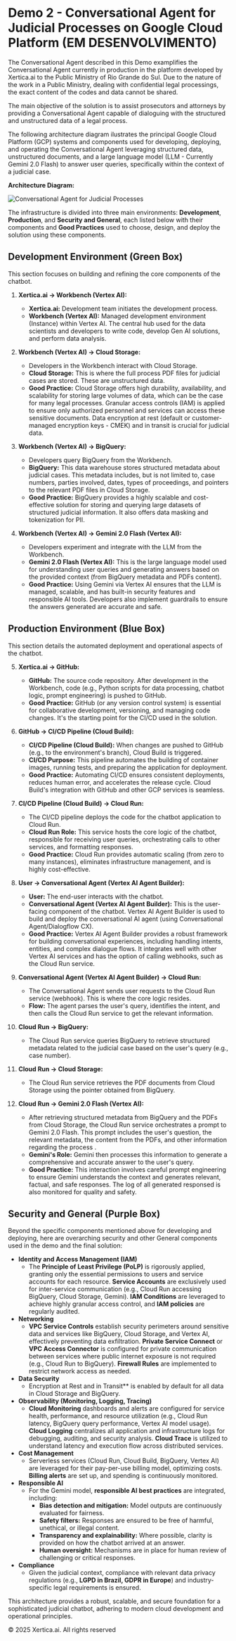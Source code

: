 # Demo 2 - Conversational Agent for Judicial Processes on Google Cloud Platform (EM DESENVOLVIMENTO)

The Conversational Agent described in this Demo examplifies the Conversational Agent currently in production in the platform developed by Xertica.ai to the Public Ministry of Rio Grande do Sul. Due to the nature of the work in a Public Ministry, dealing with confidential legal processings, the exact content of the codes and data cannot be shared.

The main objective of the solution is to assist prosecutors and attorneys by providing a Conversational Agent capable of dialoguing with the structured and unstructured data of a legal process.

The following architecture diagram ilustrates the principal Google Cloud Platform (GCP) systems and components used for developing, deploying, and operating the Conversational Agent leveraging structured data, unstructured documents, and a large language model (LLM - Currently Gemini 2.0 Flash) to answer user queries, specifically within the context of a judicial case. 


**Architecture Diagram:**

![Conversational Agent for Judicial Processes](img/architecture.png)


The infrastructure is divided into three main environments: **Development**, **Production**, and **Security and General**, each listed below with their components and **Good Practices** used to choose, design, and deploy the solution using these components.

## Development Environment (Green Box)

This section focuses on building and refining the core components of the chatbot.

1.  **Xertica.ai -> Workbench (Vertex AI):**
    * **Xertica.ai:** Development team initiates the development process.
    * **Workbench (Vertex AI):** Managed development environment (Instance) within Vertex AI. The central hub used for the data scientists and developers to write code, develop Gen AI solutions, and perform data analysis.

2.  **Workbench (Vertex AI) -> Cloud Storage:**
    * Developers in the Workbench interact with Cloud Storage.
    * **Cloud Storage:** This is where the full process PDF files for judicial cases are stored. These are unstructured data.
    * **Good Practice:** Cloud Storage offers high durability, availability, and scalability for storing large volumes of data, which can be the case for many legal processes. Granular access controls (IAM) is applied to ensure only authorized personnel and services can access these sensitive documents. Data encryption at rest (default or customer-managed encryption keys - CMEK) and in transit is crucial for judicial data.

3.  **Workbench (Vertex AI) -> BigQuery:**
    * Developers query BigQuery from the Workbench.
    * **BigQuery:** This data warehouse stores structured metadata about judicial cases. This metadata includes, but is not limited to, case numbers, parties involved, dates, types of proceedings, and pointers to the relevant PDF files in Cloud Storage.
    * **Good Practice:** BigQuery provides a highly scalable and cost-effective solution for storing and querying large datasets of structured judicial information. It also offers data masking and tokenization for PII.

4.  **Workbench (Vertex AI) -> Gemini 2.0 Flash (Vertex AI):**
    * Developers experiment and integrate with the LLM from the Workbench.
    * **Gemini 2.0 Flash (Vertex AI):** This is the large language model used for understanding user queries and generating answers based on the provided context (from BigQuery metadata and PDFs content). 
    * **Good Practice:** Using Gemini via Vertex AI ensures that the LLM is managed, scalable, and has built-in security features and responsible AI tools. Developers also implement guardrails to ensure the answers generated are accurate and safe.

## Production Environment (Blue Box)

This section details the automated deployment and operational aspects of the chatbot.

5.  **Xertica.ai -> GitHub:**
    * **GitHub:** The source code repository. After development in the Workbench, code (e.g., Python scripts for data processing, chatbot logic, prompt engineering) is pushed to GitHub.
    * **Good Practice:** GitHub (or any version control system) is essential for collaborative development, versioning, and managing code changes. It's the starting point for the CI/CD used in the solution.

6.  **GitHub -> CI/CD Pipeline (Cloud Build):**
    * **CI/CD Pipeline (Cloud Build):** When changes are pushed to GitHub (e.g., to the environment's branch), Cloud Build is triggered.
    * **CI/CD Purpose:** This pipeline automates the building of container images, running tests, and preparing the application for deployment.
    * **Good Practice:** Automating CI/CD ensures consistent deployments, reduces human error, and accelerates the release cycle. Cloud Build's integration with GitHub and other GCP services is seamless. 

7.  **CI/CD Pipeline (Cloud Build) -> Cloud Run:**
    * The CI/CD pipeline deploys the code for the chatbot application to Cloud Run. 
    * **Cloud Run Role:** This service hosts the core logic of the chatbot, responsible for receiving user queries, orchestrating calls to other services, and formatting responses.
    * **Good Practice:** Cloud Run provides automatic scaling (from zero to many instances), eliminates infrastructure management, and is highly cost-effective. 

8.  **User -> Conversational Agent (Vertex AI Agent Builder):**
    * **User:** The end-user interacts with the chatbot.
    * **Conversational Agent (Vertex AI Agent Builder):** This is the user-facing component of the chatbot. Vertex AI Agent Builder is used to build and deploy the conversational AI agent (using Conversational Agent/Dialogflow CX). 
    * **Good Practice:** Vertex AI Agent Builder provides a robust framework for building conversational experiences, including handling intents, entities, and complex dialogue flows. It integrates well with other Vertex AI services and has the option of calling webhooks, such as the Cloud Run service.

9.  **Conversational Agent (Vertex AI Agent Builder) -> Cloud Run:**
    * The Conversational Agent sends user requests to the Cloud Run service (webhook). This is where the core logic resides.
    * **Flow:** The agent parses the user's query, identifies the intent, and then calls the Cloud Run service to get the relevant information.

10. **Cloud Run -> BigQuery:**
    * The Cloud Run service queries BigQuery to retrieve structured metadata related to the judicial case based on the user's query (e.g., case number).

11. **Cloud Run -> Cloud Storage:**
    * The Cloud Run service retrieves the PDF documents from Cloud Storage using the pointer obtained from BigQuery.

12. **Cloud Run -> Gemini 2.0 Flash (Vertex AI):**
    * After retrieving structured metadata from BigQuery and the PDFs from Cloud Storage, the Cloud Run service orchestrates a prompt to Gemini 2.0 Flash. This prompt includes the user's question, the relevant metadata, the content from the PDFs, and other information regarding the process .
    * **Gemini's Role:** Gemini then processes this information to generate a comprehensive and accurate answer to the user's query.
    * **Good Practice:** This interaction involves careful prompt engineering to ensure Gemini understands the context and generates relevant, factual, and safe responses. The log of all generated responsed is also monitored for quality and safety.

## Security and General (Purple Box)

Beyond the specific components mentioned above for developing and deploying, here are overarching security and other General components used in the demo and the final solution:

* **Identity and Access Management (IAM)**
    * The **Principle of Least Privilege (PoLP)** is rigorously applied, granting only the essential permissions to users and service accounts for each resource. **Service Accounts** are exclusively used for inter-service communication (e.g., Cloud Run accessing BigQuery, Cloud Storage, Gemini). **IAM Conditions** are leveraged to achieve highly granular access control, and **IAM policies** are regularly audited.
* **Networking**
    * **VPC Service Controls** establish security perimeters around sensitive data and services like BigQuery, Cloud Storage, and Vertex AI, effectively preventing data exfiltration. **Private Service Connect** or **VPC Access Connector** is configured for private communication between services where public internet exposure is not required (e.g., Cloud Run to BigQuery). **Firewall Rules** are implemented to restrict network access as needed.
* **Data Security**
    * Encryption at Rest and in Transit** is enabled by default for all data in Cloud Storage and BigQuery.
* **Observability (Monitoring, Logging, Tracing)**
    * **Cloud Monitoring** dashboards and alerts are configured for service health, performance, and resource utilization (e.g., Cloud Run latency, BigQuery query performance, Vertex AI model usage). **Cloud Logging** centralizes all application and infrastructure logs for debugging, auditing, and security analysis. **Cloud Trace** is utilized to understand latency and execution flow across distributed services.
* **Cost Management**
    * Serverless services (Cloud Run, Cloud Build, BigQuery, Vertex AI) are leveraged for their pay-per-use billing model, optimizing costs. **Billing alerts** are set up, and spending is continuously monitored. 
* **Responsible AI**
    * For the Gemini model, **responsible AI best practices** are integrated, including:
        * **Bias detection and mitigation:** Model outputs are continuously evaluated for fairness.
        * **Safety filters:** Responses are ensured to be free of harmful, unethical, or illegal content.
        * **Transparency and explainability:** Where possible, clarity is provided on how the chatbot arrived at an answer.
        * **Human oversight:** Mechanisms are in place for human review of challenging or critical responses.
* **Compliance**
    * Given the judicial context, compliance with relevant data privacy regulations (e.g., **LGPD in Brazil, GDPR in Europe**) and industry-specific legal requirements is ensured.

This architecture provides a robust, scalable, and secure foundation for a sophisticated judicial chatbot, adhering to modern cloud development and operational principles.



&copy; 2025 Xertica.ai. All rights reserved 

